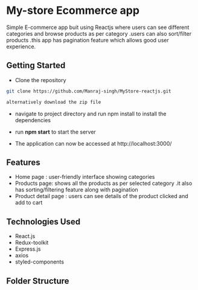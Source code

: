 
# My-store Ecommerce app

Simple E-commerce app buit using Reactjs where users can see different categories and browse products as per category .users can also sort/filter products .this app has pagination feature which allows good user experience.

## Getting Started


- Clone the repository
```bash
git clone https://github.com/Manraj-singh/MyStore-reactjs.git

alternatively download the zip file
```

- navigate to project directory and run npm install to install the dependencies

- run **npm start** to start the server
- The application can now be accessed at http://localhost:3000/


## Features
- Home page : user-friendly interface showing categories 
- Products page: shows all the products as per selected category .it also has sorting/filtering feature along with pagination
- Product detail page : users can see details of the product clicked and add to cart


## Technologies Used
- React.js
- Redux-toolkit
- Express.js
- axios
- styled-components










## Folder Structure



##
